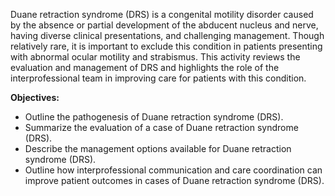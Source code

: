 Duane retraction syndrome (DRS) is a congenital motility disorder caused by the absence or partial development of the abducent nucleus and nerve, having diverse clinical presentations, and challenging management. Though relatively rare, it is important to exclude this condition in patients presenting with abnormal ocular motility and strabismus. This activity reviews the evaluation and management of DRS and highlights the role of the interprofessional team in improving care for patients with this condition.

**Objectives:**
- Outline the pathogenesis of Duane retraction syndrome (DRS).
- Summarize the evaluation of a case of Duane retraction syndrome (DRS).
- Describe the management options available for Duane retraction syndrome (DRS).
- Outline how interprofessional communication and care coordination can improve patient outcomes in cases of Duane retraction syndrome (DRS).